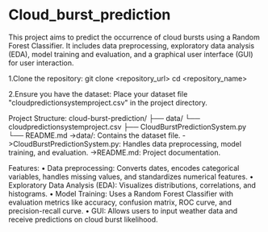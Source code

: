 # Cloud_burst_prediction

This project aims to predict the occurrence of cloud bursts using a Random Forest Classifier. 
It includes data preprocessing, exploratory data analysis (EDA), model training and evaluation, and a graphical user interface (GUI) for user interaction.

1.Clone the repository:
git clone <repository_url>
cd <repository_name>

2.Ensure you have the dataset:
Place your dataset file "cloudpredictionsystemproject.csv" in the project directory.

Project Structure:
cloud-burst-prediction/
├── data/
└── cloudpredictionsystemproject.csv
├── CloudBurstPredictionSystem.py
└── README.md
->data/: Contains the dataset file.
->CloudBurstPredictionSystem.py: Handles data preprocessing, model training, and evaluation.
->README.md: Project documentation.

Features:
•	Data preprocessing: Converts dates, encodes categorical variables, handles missing values, and standardizes numerical features.
•	Exploratory Data Analysis (EDA): Visualizes distributions, correlations, and histograms.
•	Model Training: Uses a Random Forest Classifier with evaluation metrics like accuracy, confusion matrix, ROC curve, and precision-recall curve.
•	GUI: Allows users to input weather data and receive predictions on cloud burst likelihood.
